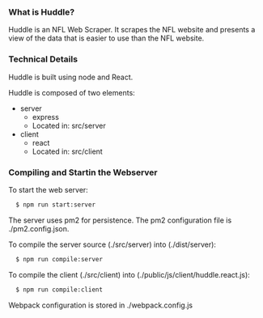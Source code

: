 ### What is Huddle?
Huddle is an NFL Web Scraper. It scrapes the NFL website and presents a view of the data that is easier to use than the NFL website.

### Technical Details

Huddle is built using node and React.

Huddle is composed of two elements:
* server
  * express
  * Located in: src/server
* client
  * react
  * Located in: src/client

### Compiling and Startin the Webserver

To start the web server:
```sh
  $ npm run start:server
```
The server uses pm2 for persistence. The pm2 configuration file is ./pm2.config.json.

To compile the server source (./src/server) into (./dist/server):
```sh
  $ npm run compile:server
```

To compile the client (./src/client) into (./public/js/client/huddle.react.js):
```sh
  $ npm run compile:client
```
Webpack configuration is stored in ./webpack.config.js

